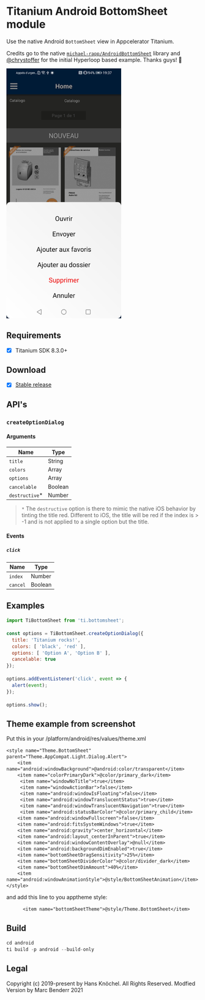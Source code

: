 # Titanium Android BottomSheet module

Use the native Android `BottomSheet` view in Appcelerator Titanium. 

Credits go to the native [`michael-rapp/AndroidBottomSheet`](https://github.com/michael-rapp/AndroidBottomSheet) library 
and [@chrystoffer](https://github.com/chrystoffer) for the initial Hyperloop based example. Thanks guys! 🤘

<img src="./screenshot.jpg" width="300" alt="Example Screenshot" />

## Requirements
- [x] Titanium SDK 8.3.0+

## Download
- [x] [Stable release](https://github.com/mbender74/titaniium.android.bottomsheet/releases/)

## API's

### `createOptionDialog`

#### Arguments

| Name | Type |
| - | - |
| `title` | String |
| `colors` | Array<String> |
| `options` | Array<String> |
| `cancelable` | Boolean |
| `destructive`* | Number |

> `*` The `destructive` option is there to mimic the native iOS behavior by tinting the title
red. Different to iOS, the title will be red if the index is > -1 and is not applied to a single
option but the title.

#### Events

##### `click`

| Name | Type |
| - | - |
| `index` | Number |
| `cancel` | Boolean |

## Examples

```js
import TiBottomSheet from 'ti.bottomsheet';

const options = TiBottomSheet.createOptionDialog({
  title: 'Titanium rocks!',
  colors: [ 'black', 'red' ],
  options: [ 'Option A', 'Option B' ],
  cancelable: true
});

options.addEventListener('click', event => {
  alert(event);
});

options.show();
```


## Theme example from screenshot

Put this in your /platform/android/res/values/theme.xml
```
<style name="Theme.BottomSheet" parent="Theme.AppCompat.Light.Dialog.Alert">
    <item name="android:windowBackground">@android:color/transparent</item>
    <item name="colorPrimaryDark">@color/primary_dark</item>
     <item name="windowNoTitle">true</item>
     <item name="windowActionBar">false</item>
     <item name="android:windowIsFloating">false</item>
     <item name="android:windowTranslucentStatus">true</item>
     <item name="android:windowTranslucentNavigation">true</item>
     <item name="android:statusBarColor">@color/primary_child</item>
    <item name="android:windowFullscreen">false</item>
    <item name="android:fitsSystemWindows">true</item>
    <item name="android:gravity">center_horizontal</item>
    <item name="android:layout_centerInParent">true</item>
    <item name="android:windowContentOverlay">@null</item>
    <item name="android:backgroundDimEnabled">true</item>
    <item name="bottomSheetDragSensitivity">25%</item>
    <item name="bottomSheetDividerColor">@color/divider_dark</item>
    <item name="bottomSheetDimAmount">40%</item>
    <item name="android:windowAnimationStyle">@style/BottomSheetAnimation</item>
</style>
```
and add this line to you apptheme style:
  ```
        <item name="bottomSheetTheme">@style/Theme.BottomSheet</item>
```




## Build
```js
cd android
ti build -p android --build-only
```

## Legal

Copyright (c) 2019-present by Hans Knöchel. All Rights Reserved.
Modfied Version by Marc Benderr 2021
